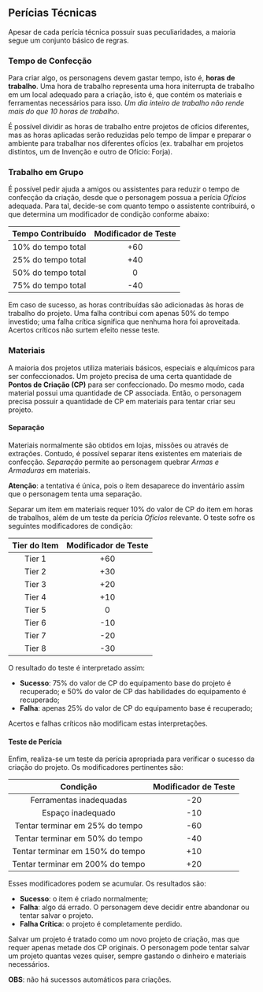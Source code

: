 ## Perícias Técnicas

Apesar de cada perícia técnica possuir suas peculiaridades, a maioria segue um conjunto básico de regras.

### Tempo de Confecção

Para criar algo, os personagens devem gastar tempo, isto é, **horas de trabalho**. Uma hora de trabalho representa uma hora initerrupta de trabalho em um local adequado para a criação, isto é, que contém os materiais e ferramentas necessários para isso. *Um dia inteiro de trabalho não rende mais do que 10 horas de trabalho*.

É possível dividir as horas de trabalho entre projetos de ofícios diferentes, mas as horas aplicadas serão reduzidas pelo tempo de limpar e preparar o ambiente para trabalhar nos diferentes ofícios (ex. trabalhar em projetos distintos, um de Invenção e outro de Ofício: Forja).

### Trabalho em Grupo

É possível pedir ajuda a amigos ou assistentes para reduzir o tempo de confecção da criação, desde que o personagem possua a perícia *Ofícios* adequada. Para tal, decide-se com quanto tempo o assistente contribuirá, o que determina um modificador de condição conforme abaixo:

| Tempo Contribuído   | Modificador de Teste   |
|:-------------------:|:----------------------:|
| 10% do tempo total  |          +60           |
| 25% do tempo total  |          +40           |
| 50% do tempo total  |            0           |
| 75% do tempo total  |          -40           |

Em caso de sucesso, as horas contribuídas são adicionadas às horas de trabalho do projeto. Uma falha contribui com apenas 50% do tempo investido; uma falha crítica significa que nenhuma hora foi aproveitada. Acertos críticos não surtem efeito nesse teste.

### Materiais

A maioria dos projetos utiliza materiais básicos, especiais e alquímicos para ser confeccionados. Um projeto precisa de uma certa quantidade de **Pontos de Criação (CP)** para ser confeccionado. Do mesmo modo, cada material possui uma quantidade de CP associada. Então, o personagem precisa possuir a quantidade de CP em materiais para tentar criar seu projeto.

#### Separação

Materiais normalmente são obtidos em lojas, missões ou através de extrações. Contudo, é possível separar itens existentes em materiais de confecção. *Separação* permite ao personagem quebrar *Armas e Armaduras* em materiais.

**Atenção**: a tentativa é única, pois o item desaparece do inventário assim que o personagem tenta uma separação.

Separar um item em materiais requer 10% do valor de CP do item em horas de trabalhos, além de um teste da perícia *Ofícios* relevante. O teste sofre os seguintes modificadores de condição:

| Tier do Item        | Modificador de Teste   |
|:-------------------:|:----------------------:|
|       Tier 1        |          +60           |
|       Tier 2        |          +30           |
|       Tier 3        |          +20           |
|       Tier 4        |          +10           |
|       Tier 5        |            0           |
|       Tier 6        |          -10           |
|       Tier 7        |          -20           |
|       Tier 8        |          -30           |

O resultado do teste é interpretado assim:

* **Sucesso**: 75% do valor de CP do equipamento base do projeto é recuperado; e 50% do valor de CP das habilidades do equipamento é recuperado;
* **Falha**: apenas 25% do valor de CP do equipamento base é recuperado;

Acertos e falhas críticos não modificam estas interpretações.

#### Teste de Perícia

Enfim, realiza-se um teste da perícia apropriada para verificar o sucesso da criação do projeto. Os modificadores pertinentes são:

| Condição                         | Modificador de Teste   |
|:--------------------------------:|:----------------------:|
| Ferramentas inadequadas          |          -20           |
| Espaço inadequado                |          -10           |
| Tentar terminar em 25% do tempo  |          -60           |
| Tentar terminar em 50% do tempo  |          -40           |
| Tentar terminar em 150% do tempo |          +10           |
| Tentar terminar em 200% do tempo |          +20           |

Esses modificadores podem se acumular. Os resultados são:

* **Sucesso**: o item é criado normalmente;
* **Falha**: algo dá errado. O personagem deve decidir entre abandonar ou tentar salvar o projeto.
* **Falha Crítica**: o projeto é completamente perdido.

Salvar um projeto é tratado como um novo projeto de criação, mas que requer apenas metade dos CP originais. O personagem pode tentar salvar um projeto quantas vezes quiser, sempre gastando o dinheiro e materiais necessários.

**OBS**: não há sucessos automáticos para criações.